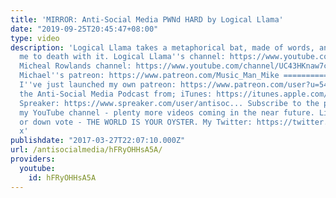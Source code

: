 ```yaml
---
title: 'MIRROR: Anti-Social Media PWNd HARD by Logical Llama'
date: "2019-09-25T20:45:47+08:00"
type: video
description: 'Logical Llama takes a metaphorical bat, made of words, and bludgeons
  me to death with it. Logical Llama''s channel: https://www.youtube.com/channel/UC2iFPW6iPe1eCtlMSm5-2MA
  Micheal Rowlands channel: https://www.youtube.com/channel/UC43HKnaw7cSPUXPM4rmNBNw
  Michael''s patreon: https://www.patreon.com/Music_Man_Mike =================================
  I''ve just launched my own patreon: https://www.patreon.com/user?u=5459940 Download/Stream
  the Anti-Social Media Podcast from; iTunes: https://itunes.apple.com/us/podcast/a...
  Spreaker: https://www.spreaker.com/user/antisoc... Subscribe to the podcast and
  my YouTube channel - plenty more videos coming in the near future. Like, comment
  or down vote - THE WORLD IS YOUR OYSTER. My Twitter: https://twitter.com/ASM_AntiSocial
  x'
publishdate: "2017-03-27T22:07:10.000Z"
url: /antisocialmedia/hFRyOHHsA5A/
providers:
  youtube:
    id: hFRyOHHsA5A
---
```

